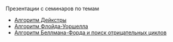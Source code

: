 Презентации с семинаров по темам
- [Алгоритм Дейкстры](dijkstra.pdf)
- [Алгоритм Флойда-Уоршелла](floyd.pdf)
- [Алгоритм Беллмана-Форда и поиск отрицательных циклов](bellman-ford.pdf)
